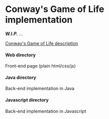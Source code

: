 # Conway's Game of Life implementation


_**W.I.P.** ..._


[Conway's Game of Life description](https://en.wikipedia.org/wiki/Conway%27s_Game_of_Life)


#### Web directory
Front-end page (plain html/css/js)

#### Java directory
Back-end implementation in Java

#### Javascript directory
Back-end implementation in Javascript

<a href="screenshot.png" />

